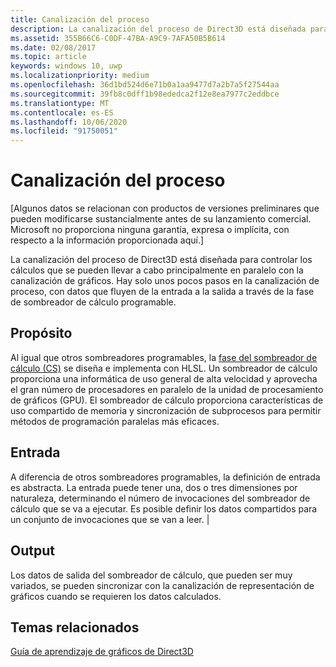 ```yaml
---
title: Canalización del proceso
description: La canalización del proceso de Direct3D está diseñada para controlar los cálculos que se pueden llevar a cabo principalmente en paralelo con la canalización de gráficos.
ms.assetid: 355B66C6-C0DF-47BA-A9C9-7AFA50B5B614
ms.date: 02/08/2017
ms.topic: article
keywords: windows 10, uwp
ms.localizationpriority: medium
ms.openlocfilehash: 36d1bd524d6e71b0a1aa9477d7a2b7a5f27544aa
ms.sourcegitcommit: 39fb8c0dff1b98ededca2f12e8ea7977c2eddbce
ms.translationtype: MT
ms.contentlocale: es-ES
ms.lasthandoff: 10/06/2020
ms.locfileid: "91750051"
---
```

# <a name="compute-pipeline"></a>Canalización del proceso


\[Algunos datos se relacionan con productos de versiones preliminares que pueden modificarse sustancialmente antes de su lanzamiento comercial. Microsoft no proporciona ninguna garantía, expresa o implícita, con respecto a la información proporcionada aquí.\]


La canalización del proceso de Direct3D está diseñada para controlar los cálculos que se pueden llevar a cabo principalmente en paralelo con la canalización de gráficos. Hay solo unos pocos pasos en la canalización de proceso, con datos que fluyen de la entrada a la salida a través de la fase de sombreador de cálculo programable.

## <a name="purpose"></a>Propósito

Al igual que otros sombreadores programables, la [fase del sombreador de cálculo (CS)](compute-shader-stage--cs-.md) se diseña e implementa con HLSL. Un sombreador de cálculo proporciona una informática de uso general de alta velocidad y aprovecha el gran número de procesadores en paralelo de la unidad de procesamiento de gráficos (GPU). El sombreador de cálculo proporciona características de uso compartido de memoria y sincronización de subprocesos para permitir métodos de programación paralelas más eficaces.

## <a name="input"></a>Entrada

A diferencia de otros sombreadores programables, la definición de entrada es abstracta. La entrada puede tener una, dos o tres dimensiones por naturaleza, determinando el número de invocaciones del sombreador de cálculo que se va a ejecutar. Es posible definir los datos compartidos para un conjunto de invocaciones que se van a leer. |

## <a name="output"></a>Output

Los datos de salida del sombreador de cálculo, que pueden ser muy variados, se pueden sincronizar con la canalización de representación de gráficos cuando se requieren los datos calculados.

<!---
<table>
<colgroup>
<col width="50%" />
<col width="50%" />
</colgroup>
<tbody>
<tr class="odd">
<td align="left">Purpose</td>
<td align="left">Like other programmable shaders, <a href="#compute-shader-stage--cs-.md">Compute Shader (CS) stage</a> is designed and implemented with HLSL. A compute shader provides high-speed general purpose computing and takes advantage of the large numbers of parallel processors on the graphics processing unit (GPU). The compute shader provides memory sharing and thread synchronization features to allow more effective parallel programming methods.</td>
</tr>
<tr class="even">
<td align="left">Input</td>
<td align="left">Unlike other programmable shaders, the definition of input is abstract. The input can be one, two or three-dimensional in nature, determining the number of invocations of the compute shader to execute. It is possible to define shared data for one set of invocations to read.</td>
</tr>
<tr class="odd">
<td align="left">Output</td>
<td align="left">Output data from the compute shader, which can be highly varied, can be synchronized with the graphics rendering pipeline when the computed data is required.</td>
</tr>
</tbody>
</table>
-->

## <a name="span-idrelated-topicsspanrelated-topics"></a><span id="related-topics"></span>Temas relacionados


[Guía de aprendizaje de gráficos de Direct3D](index.md)

 

 
